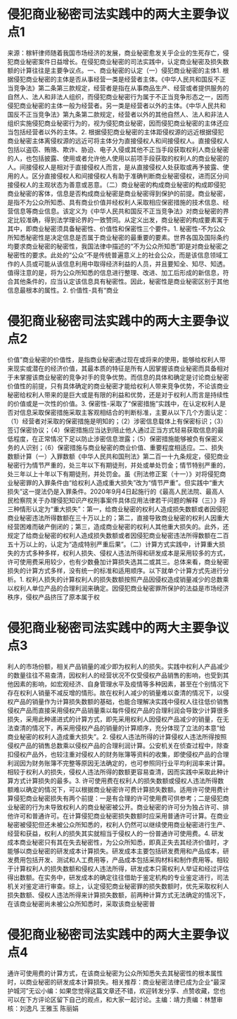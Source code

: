 # 侵犯商业秘密司法实践中的两大主要争议点1

来源：稼轩律师随着我国市场经济的发展，商业秘密愈发关乎企业的生死存亡，侵犯商业秘密案件日益增长。在侵犯商业秘密的司法实践中，认定商业秘密及损失数额的计算往往是主要争议点。一、商业秘密的认定（一）侵犯商业秘密的主体1. 根据侵犯商业秘密的主体是否从事经营一类是经营者主体。《中华人民共和国反不正当竞争法》第二条第三款规定，经营者是指在从事商品生产、经营或者提供服务的自然人、法人和非法人组织，而侵犯商业秘密行为属于不正当竞争形态之一，因而侵犯商业秘密的主体一般为经营者。另一类是经营者以外的主体。《中华人民共和国反不正当竞争法》第九条第二款规定，经营者以外的其他自然人、法人和非法人组织实施侵犯商业秘密行为的，视为侵犯商业秘密，因而侵犯商业秘密的主体还应当包括经营者以外的主体。2. 根据侵犯商业秘密的主体距侵权源的远近根据侵犯商业秘密主体离侵权源的远近可将主体分为直接侵权人和间接侵权人。直接侵权人包括以盗窃、贿赂、欺诈、胁迫、电子入侵或其他不正当手段获取权利人商业秘密的人，也包括披露、使用或者允许他人使用以前项手段获取的权利人的商业秘密的人。间接侵权人是相对于直接侵权人而言，是从直接侵权人处获取或再予披露、使用的人。区分直接侵权人和间接侵权人有助于准确判断商业秘密侵权，进而区分间接侵权人的主观状态为善意或恶意。（二）商业秘密的构成商业秘密的构成即侵犯商业秘密的客体，信息是否构成商业秘密是商业秘密得到保护的前提。商业秘密，是指不为公众所知悉、具有商业价值并经权利人采取相应保密措施的技术信息、经营信息等商业信息。该定义为《中华人民共和国反不正当竞争法》对商业秘密的界定比较准确，得到法学理论界的一致赞同。从定义出发，商业秘密的构成要素寓于其中，即商业秘密须具备秘密性、价值性和保密性三个要件。1. 秘密性-不为公众所知悉秘密性是决定信息是否属于商业秘密的最重要的要素。世界各国及国际条约均要求商业秘密的秘密性，我国法律中描述的“不为公众所知悉”即是对商业秘密之秘密性的要求。此处的“公众”不是传统普遍意义上的社会公众，而是该信息领域工作的人员或可能从该信息利用中取得经济利益的人员，并且要知全、知尽、知透。值得注意的是，将为公众所知悉的信息进行整理、改进、加工后形成的新信息，符合其他条件的，应当认定该信息具有秘密性。因此，秘密性是商业秘密区别于其他信息最根本的属性。2. 价值性-具有“商业

# 侵犯商业秘密司法实践中的两大主要争议点2

价值”商业秘密的价值性，是指商业秘密通过现在或将来的使用，能够给权利人带来现实或潜在的经济价值，其最本质的特征是所有人因掌握该商业秘密而具备相对于未掌握该商业秘密的竞争对手的竞争优势。而信息的具体和确定是讨论商业秘密价值性的前提，只有具体确定的商业秘密才能给权利人带来竞争优势，不论该商业秘密给权利人带来的是巨大或是有限的利益和优势，还是对于权利人而言是持续性的价值或是一次性的价值。3. 保密性-采取了“保密措施”实践中，在认定权利人是否对信息采取保密措施采取主客观相结合的判断标准，主要从以下几个方面认定：（1）经营者对采取的保密措施是明知的；（2）涉密信息载体上有保密标识；（3）签订保密协议；（4）保密措施应当达到阻止他人通过正当方式轻易获取信息的最低程度，在正常情况下足以防止涉密信息泄露；（5）保密措施能够被负有保密义务的人识别；（6）保密措施与商业秘密的商业价值、重要程度相适应。二、损失数额计算（一）入罪数额《中华人民共和国刑法》第二百一十九条规定，侵犯商业秘密行为情节严重的，处三年以下有期徒刑，并处或单处罚金；情节特别严重的，处三年以上十年以下有期徒刑，并处罚金。虽《刑法修正案（十一）》对将侵犯商业秘密罪的入罪条件由“给权利人造成重大损失”改为“情节严重”。但实践中“重大损失”这一提法仍是入罪条件。2020年9月4日起施行的《最高人民法院、最高人民检察院关于办理侵犯知识产权刑事案件具体应用法律若干问题的解释（三）》将三种情形认定为“重大损失”：第一，给商业秘密的权利人造成损失数额或者因侵犯商业秘密违法所得数额在三十万以上的；第二，直接导致商业秘密的权利人因重大经营困难而破产倒闭的；第三，造成商业秘密的权利人其他重大损失的。此外，还规定了给商业秘密的权利人造成损失数额或者因侵犯商业秘密违法所得数额在二百五十万以上的，认定为“造成特别严重后果”。（二）计算方式实践中，计算重大损失的方式多种多样，权利人损失、侵权人违法所得和研发成本是采用较多的方式，许可使用费采用较少，也有少数叠加计算损失选其二或其三。总体来看，商业秘密损失的计算方式多样，没有统一的标准和适用顺序。以下就单个计算方式先进行分析。1. 权利人损失的计算权利人的损失数额按照产品因侵权造成销量减少的总数乘以权利人单位产品的合理利润来确定。因侵犯商业秘密罪所保护的法益是市场经济秩序，侵权产品挤压了原本属于权

# 侵犯商业秘密司法实践中的两大主要争议点3

利人的市场份额，相关产品销量的减少即为权利人的损失。实践中权利人产品减少的数量往往不易查清，因权利人的经营状况不仅受侵权产品销售的影响，也受到其他因素的影响，如宏观经济、自身管理水平及疫情等多种因素，甚至在个别情况下存在权利人销量不减反增的情形。故在权利人减少的销量难以查清的情况下，以侵权产品的销量作为计算损失数额的基础，也能合理解决实践中侵权人往往低价销售侵权产品而直接采用侵权产品销量乘以每件侵权产品的合理利润会导致少计算很多损失，采用此种递进式的计算方式，即先采用权利人因侵权产品减少的销量，在无法查清的情况下，再采用侵权产品的销量的计算顺序，充分体现了立法的本意“给商业秘密的权利人造成重大损失”。2. 侵权人违法所得的计算侵权人违法所得按照侵权产品的销售总数乘以侵权产品的合理利润计算。公安机关在侦查过程中，除查扣侵权产品外，也较注重对侵权人的财务账簿等资料的收集，即使侵权产品的合理利润因为财务账簿不完整等原因无法确定的，也可参照同行业平均利润率来计算。相较于权利人的损失，侵权人违法所得的数额更容易查清，因而实践中采取此种计算方式计算损失的最多。3. 许可使用费在权利人的损失数额或侵权人违法所得数额难以确定的情况下，可以根据商业秘密许可费计算损失数额。适用许可使用费计算侵犯商业秘密损失有两个前提：一是有合理的许可使用费可供参考；二是侵犯商业秘密的行为未导致权利人的商业秘密被公开。商业秘密的许可分为独占许可、排他许可和普通许可。在计算侵犯商业秘密损失数额时应采用普通许可计算。在商业秘密被侵犯但还未被公众所知悉的，权利人仍然可以继续使用商业秘密进行生产、经营和获益，权利人的损失其实就相当于侵权人的一份普通许可使用费。4. 研发成本商业秘密只有其在失去秘密性，为公众所知悉，即真正失去其经济价值时，才能够以商业秘密的研发成本计算损失。研发成本主要包括研发费用和产品成本，研发费用包括开发、测试和人工费用等，产品成本包括采购材料和制作费用等。相较于计算权利人的损失数额和侵权人违法所得，研发成本只需权利人举证和经过评估得出数额。在实务中，研发成本的确定往往借助于鉴定机构的专业鉴定进行，司法机关对鉴定进行审查。综上，认定侵犯商业秘密罪的损失数额时，优先采取权利人损失数额、侵权人违法所得来计算损失数额，前两种计算方式无法确定的情况下，在该商业秘密尚未被公众所知悉时，采取该商业秘密普

# 侵犯商业秘密司法实践中的两大主要争议点4

通许可使用费的计算方式，在该商业秘密为公众所知悉失去其秘密性的根本属性时，以商业秘密的研发成本计算损失。相关推荐：商业秘密法律已成为企业“最深护城河”无讼小编：如果您觉得这篇文章还不错，欢迎转发分享、点赞收藏，您也可以在下方评论区留下自己的观点，和大家一起讨论。主编：靖力责编：林慧审核：刘逸凡 王雅玉 陈丽娟 

